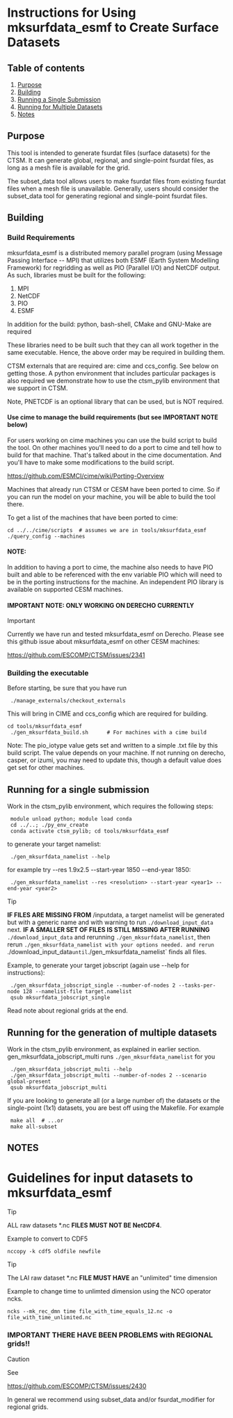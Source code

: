 # Instructions for Using mksurfdata_esmf to Create Surface Datasets

## Table of contents
1. [Purpose](#purpose)
1. [Building](#building)
1. [Running a Single Submission](#running-for-a-single-submission)
1. [Running for Multiple Datasets](#running-for-the-generation-of-multiple-datasets)
1. [Notes](#notes)

<!-- ======= -->
## Purpose
<!-- ======= -->
This tool is intended to generate fsurdat files (surface datasets) for the
CTSM. It can generate global, regional, and single-point fsurdat files, as long
as a mesh file is available for the grid.

The subset_data tool allows users to make fsurdat files from existing fsurdat
files when a mesh file is unavailable. Generally, users should consider the
subset_data tool for generating regional and single-point fsurdat files.

<!-- ======= -->
## Building
<!-- ======= -->

<!-- ============= -->
### Build Requirements
<!-- ============= -->

mksurfdata_esmf is a distributed memory parallel program (using Message Passing
Interface -- MPI) that utilizes both ESMF (Earth System Modelling Framework)
for regridding as well as PIO (Parallel I/O) and NetCDF output. As
such, libraries must be built for the following:

1. MPI
2. NetCDF
3. PIO
4. ESMF

In addition for the build: python, bash-shell, CMake and GNU-Make are required

These libraries need to be built such that they can all work together in the
same executable. Hence, the above order may be required in building them.

CTSM externals that are required are: cime and ccs_config. See below on getting
those. A python environment that includes particular packages is also required
we demonstrate how to use the ctsm_pylib environment that we support in CTSM.

Note, PNETCDF is an optional library that can be used, but is NOT required.

#### Use cime to manage the build requirements (but see IMPORTANT NOTE below)

For users working on cime machines you can use the build script to build the
tool. On other machines you'll need to do a port to cime and tell how to build
for that machine. That's talked about in the cime documentation.
And you'll have to make some modifications to the build script.

https://github.com/ESMCI/cime/wiki/Porting-Overview

Machines that already run CTSM or CESM have been ported to cime. So if you can
run the model on your machine, you will be able to build the tool there.

To get a list of the machines that have been ported to cime: 

``` shell
cd ../../cime/scripts  # assumes we are in tools/mksurfdata_esmf
./query_config --machines
```

#### NOTE:
In addition to having a port to cime, the machine also needs to have PIO built
and able to be referenced with the env variable PIO which will need to be in
the porting instructions for the machine. An independent PIO library
is available on supported CESM machines.

<!-- ============================================== -->
#### IMPORTANT NOTE: ONLY WORKING ON DERECHO CURRENTLY
<!-- ============================================== -->


> [!IMPORTANT]
> Currently we have run and tested mksurfdata_esmf on Derecho. Please see this github issue about mksurfdata_esmf on other CESM machines:

https://github.com/ESCOMP/CTSM/issues/2341

<!-- ================== -->
### Building the executable
<!-- ================== -->

 Before starting, be sure that you have run

``` shell
 ./manage_externals/checkout_externals
```

This will bring in CIME and ccs_config which are required for building.

``` shell
cd tools/mksurfdata_esmf
 ./gen_mksurfdata_build.sh      # For machines with a cime build
```

 Note: The pio_iotype value gets set and written to a simple .txt file
 by this build script. The value depends on your machine. If not running
 on derecho, casper, or izumi, you may need to update this, though
 a default value does get set for other machines.

<!-- ========================= -->
## Running for a single submission
<!-- ========================= -->
 Work in the ctsm_pylib environment, which requires the following steps:

``` shell
 module unload python; module load conda
 cd ../..; ./py_env_create
 conda activate ctsm_pylib; cd tools/mksurfdata_esmf
```

to generate your target namelist:

``` shell
 ./gen_mksurfdata_namelist --help
```

for example try --res 1.9x2.5 --start-year 1850 --end-year 1850:

``` shell
 ./gen_mksurfdata_namelist --res <resolution> --start-year <year1> --end-year <year2>
```

> [!TIP]
> **IF FILES ARE MISSING FROM** /inputdata, a target namelist will be generated
> but with a generic name and with warning to run `./download_input_data` next.
> **IF A SMALLER SET OF FILES IS STILL MISSING AFTER RUNNING** `./download_input_data`
> and rerunning `./gen_mksurfdata_namelist`, then rerun
> `./gen_mksurfdata_namelist with your options needed.
> and rerun `./download_input_data` until
> `./gen_mksurfdata_namelist` finds all files.

 Example, to generate your target jobscript (again use --help for instructions):

``` shell
 ./gen_mksurfdata_jobscript_single --number-of-nodes 2 --tasks-per-node 128 --namelist-file target.namelist
 qsub mksurfdata_jobscript_single
```

 Read note about regional grids at the end.

<!-- ========================================= -->
## Running for the generation of multiple datasets
<!-- ========================================= -->
 Work in the ctsm_pylib environment, as explained in earlier section.
 gen_mksurfdata_jobscript_multi runs `./gen_mksurfdata_namelist` for you

``` shell
 ./gen_mksurfdata_jobscript_multi --help
 ./gen_mksurfdata_jobscript_multi --number-of-nodes 2 --scenario global-present
 qsub mksurfdata_jobscript_multi
```

 If you are looking to generate all (or a large number of) the datasets or the
 single-point (1x1) datasets, you are best off using the Makefile. For example

``` shell
 make all  # ...or
 make all-subset
```

<!-- = -->
## NOTES
<!-- = -->

# Guidelines for input datasets to mksurfdata_esmf

> [!TIP]
> ALL raw datasets \*.nc **FILES MUST NOT BE NetCDF4**.

Example to convert to CDF5

``` shell
nccopy -k cdf5 oldfile newfile
```

> [!TIP]
> The LAI raw dataset \*.nc **FILE MUST HAVE** an "unlimited" time dimension

Example to change time to unlimted dimension using the NCO operator ncks.

``` shell
ncks --mk_rec_dmn time file_with_time_equals_12.nc -o file_with_time_unlimited.nc
```

### IMPORTANT THERE HAVE BEEN PROBLEMS with REGIONAL grids!!

> [!CAUTION]
> See 
>
> https://github.com/ESCOMP/CTSM/issues/2430

In general we recommend using subset_data and/or fsurdat_modifier
for regional grids.

